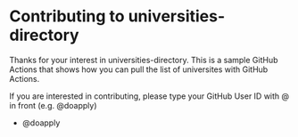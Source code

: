 # Contributing to universities-directory
Thanks for your interest in universities-directory. This is a sample GitHub Actions that shows how you can pull the list of universites with GitHub Actions.

If you are interested in contributing, please type your GitHub User ID with @ in front (e.g. @doapply)

- @doapply

